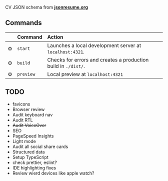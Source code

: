 CV JSON schema from [**jsonresume.org**](https://jsonresume.org/schema/)

## Commands

|     | Command        | Action                                                                       |
| :-- |:---------------| :--------------------------------------------------------------------------- |
| ⚙️  | `start`        | Launches a local development server at `localhost:4321`.                   |
| ⚙️  | `build`        | Checks for errors and creates a production build in `./dist/`. |
| ⚙️  | `preview`      | Local preview at `localhost:4321`                                       |


## TODO
- favicons
- Browser review
- Audit keyboard nav
- Audit RTL
- ~~Audit VoiceOver~~
- SEO
- PageSpeed Insights
- Light mode
- Audit all social share cards
- Structured data
- Setup TypeScript
- check prettier, eslint?
- IDE highlighting fixes
- Review wierd devices like apple watch?
